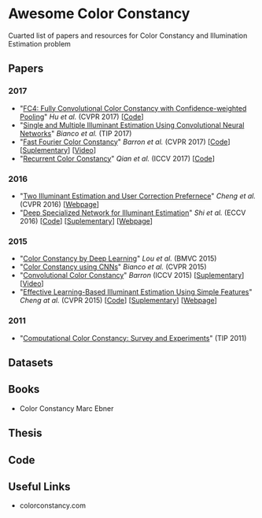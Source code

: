 # Awesome Color Constancy
Cuarted list of papers and resources for Color Constancy and Illumination Estimation problem

## Papers
### 2017
* "[FC4: Fully Convolutional Color Constancy with Confidence-weighted Pooling](http://openaccess.thecvf.com/content_cvpr_2017/papers/Hu_FC4_Fully_Convolutional_CVPR_2017_paper.pdf)" *Hu et al.* (CVPR 2017) [[Code](https://github.com/yuanming-hu/fc4)]
* "[Single and Multiple Illuminant Estimation Using Convolutional Neural Networks](https://ieeexplore.ieee.org/document/7942101)" *Bianco et al.* (TIP 2017) 
* "[Fast Fourier Color Constancy](http://openaccess.thecvf.com/content_cvpr_2017/papers/Barron_Fast_Fourier_Color_CVPR_2017_paper.pdf)" *Barron et al.* (CVPR 2017) [[Code](https://github.com/google/ffcc)] [[Suplementary](https://drive.google.com/file/d/1b5zdR5UYPTkXa2UgiLhi-PP89bzINJSR/view)] [[Video](https://www.youtube.com/watch?v=rZCXSfl13rY&feature=youtu.be)]
* "[Recurrent Color Constancy](http://vision.cs.tut.fi/data/publications/iccv2017_recurrent_color_constancy.pdf)" *Qian et al.* (ICCV 2017) [[Code](https://github.com/yanlinqian/RCC-Net)]


### 2016
* "[Two Illuminant Estimation and User Correction Prefernece](http://openaccess.thecvf.com/content_cvpr_2016/papers/Cheng_Two_Illuminant_Estimation_CVPR_2016_paper.pdf)" *Cheng et al.* (CVPR 2016) [[Webpage](http://cvil.eecs.yorku.ca/projects/public_html/two_illuminant/)] 
* "[Deep Specialized Network for Illuminant Estimation](http://personal.ie.cuhk.edu.hk/~ccloy/files/eccv_2016_illuminant.pdf)" *Shi et al.* (ECCV 2016) [[Code](https://github.com/swift-n-brutal/illuminant_estimation)] [[Suplementary](http://mmlab.ie.cuhk.edu.hk/projects/illuminant_estimation/supplemental_v1.pdf)] [[Webpage](http://mmlab.ie.cuhk.edu.hk/projects/illuminant_estimation.html)]



### 2015
* "[Color Constancy by Deep Learning](https://ivi.fnwi.uva.nl/isis/publications/2015/LouBMVC2015/LouBMVC2015.pdf)" *Lou et al.* (BMVC 2015)
* "[Color Constancy using CNNs](http://openaccess.thecvf.com/content_cvpr_workshops_2015/W03/papers/Bianco_Color_Constancy_Using_2015_CVPR_paper.pdf)" *Bianco et al.* (CVPR 2015) 
* "[Convolutional Color Constancy](https://static.googleusercontent.com/media/research.google.com/en//pubs/archive/44004.pdf)" *Barron* (ICCV 2015) [[Suplementary](https://drive.google.com/file/d/1vO3sVOMihmpNqsuASeR46Y_iME0lOANR/view)] [[Video](https://www.youtube.com/watch?v=saHwKY9rfx0&feature=youtu.be)]
* "[Effective Learning-Based Illuminant Estimation Using Simple Features](http://cvil.eecs.yorku.ca/projects/public_html/effective/cvpr15.pdf)" *Cheng at al.* (CVPR 2015) [[Code](https://ln.sync.com/dl/67550aaa0/susypm59-v9uzhtda-dczrffgt-84akemde/view/default/7684235510008)] [[Suplementary](http://cvil.eecs.yorku.ca/projects/public_html/effective/cvpr15_suppl.pdf)] [[Webpage](http://cvil.eecs.yorku.ca/projects/public_html/effective/effective.html)]



### 2011
* "[Computational Color Constancy: Survey and Experiments](https://ieeexplore.ieee.org/document/5719167)" (TIP 2011)

## Datasets

## Books
* Color Constancy Marc Ebner

## Thesis

## Code 

## Useful Links 
* colorconstancy.com 
